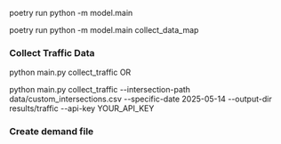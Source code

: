 poetry run python -m model.main

poetry run python -m model.main collect_data_map


### Collect Traffic Data
python main.py collect_traffic OR 

python main.py collect_traffic --intersection-path data/custom_intersections.csv --specific-date 2025-05-14 --output-dir results/traffic --api-key YOUR_API_KEY

### Create demand file
